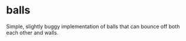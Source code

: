 # balls
Simple, slightly buggy implementation of balls that can bounce off both each other and walls.
